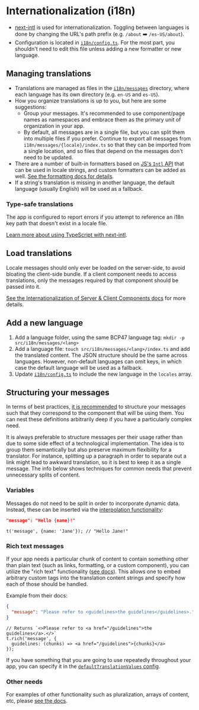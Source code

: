 # Internationalization (i18n)

- [next-intl](https://next-intl-docs.vercel.app) is used for internationalization. Toggling between languages is done by changing the URL's path prefix (e.g. `/about` ➡️ `/es-US/about`).
- Configuration is located in [`i18n/config.ts`](../app/src/i18n/config.ts). For the most part, you shouldn't need to edit this file unless adding a new formatter or new language.

## Managing translations

- Translations are managed as files in the [`i18n/messages`](../app/src/i18n/messages/) directory, where each language has its own directory (e.g. `en-US` and `es-US`).
- How you organize translations is up to you, but here are some suggestions:
  - Group your messages. It's recommended to use component/page names as namespaces and embrace them as the primary unit of organization in your app.
  - By default, all messages are in a single file, but you can split them into multiple files if you prefer. Continue to export all messages from `i18n/messages/{locale}/index.ts` so that they can be imported from a single location, and so files that depend on the messages don't need to be updated.
- There are a number of built-in formatters based on [JS's `Intl` API](https://developer.mozilla.org/en-US/docs/Web/JavaScript/Reference/Global_Objects/Intl) that can be used in locale strings, and custom formatters can be added as well. [See the formatting docs for details](https://next-intl-docs.vercel.app/docs/usage/numbers).
- If a string's translation is missing in another language, the default language (usually English) will be used as a fallback.

### Type-safe translations

The app is configured to report errors if you attempt to reference an i18n key path that doesn't exist in a locale file.

[Learn more about using TypeScript with next-intl](https://next-intl-docs.vercel.app/docs/workflows/typescript).

## Load translations

Locale messages should only ever be loaded on the server-side, to avoid bloating the client-side bundle. If a client component needs to access translations, only the messages required by that component should be passed into it.

[See the Internationalization of Server & Client Components docs](https://next-intl-docs.vercel.app/docs/environments/server-client-components) for more details.

## Add a new language

1. Add a language folder, using the same BCP47 language tag: `mkdir -p src/i18n/messages/<lang>`
1. Add a language file: `touch src/i18n/messages/<lang>/index.ts` and add the translated content. The JSON structure should be the same across languages. However, non-default languages can omit keys, in which case the default language will be used as a fallback.
1. Update [`i18n/config.ts`](../app/src/i18n/config.ts) to include the new language in the `locales` array.

## Structuring your messages

In terms of best practices, [it is recommended](https://next-intl-docs.vercel.app/docs/usage/messages#structuring-messages) to structure your messages such that they correspond to the component that will be using them. You can nest these definitions arbitrarily deep if you have a particularly complex need.

It is always preferable to structure messages per their usage rather than due to some side effect of a technological implementation. The idea is to group them semantically but also preserve maximum flexibility for a translator. For instance, splitting up a paragraph in order to separate out a link might lead to awkward translation, so it is best to keep it as a single message. The info below shows techniques for common needs that prevent unnecessary splits of content.

### Variables

Messages do not need to be split in order to incorporate dynamic data. Instead, these can be inserted via the [interpolation functionality](https://next-intl-docs.vercel.app/docs/usage/messages#interpolation-of-dynamic-values):

```json
"message": "Hello {name}!"
```

```tsx
t('message', {name: 'Jane'}); // "Hello Jane!"
```

### Rich text messages

If your app needs a particular chunk of content to contain something other than plain text (such as links, formatting, or a custom component), you can utilize the "rich text" functionality ([see docs](https://next-intl-docs.vercel.app/docs/usage/messages#rich-text)). This allows one to embed arbitrary custom tags into the translation content strings and specify how each of those should be handled.

Example from their docs:
```json
{
  "message": "Please refer to <guidelines>the guidelines</guidelines>."
}
```

```tsx
// Returns `<>Please refer to <a href="/guidelines">the guidelines</a>.</>`
t.rich('message', {
  guidelines: (chunks) => <a href="/guidelines">{chunks}</a>
});
```

If you have something that you are going to use repeatedly throughout your app, you can specify it in the [`defaultTranslationValues` config](https://next-intl-docs.vercel.app/docs/usage/configuration#default-translation-values).

### Other needs

For examples of other functionality such as pluralization, arrays of content, etc, please [see the docs](https://next-intl-docs.vercel.app/docs/usage/messages).
